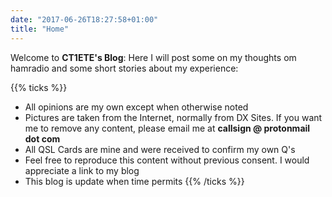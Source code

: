 ```yaml
---
date: "2017-06-26T18:27:58+01:00"
title: "Home"
---
```


Welcome to **CT1ETE's Blog**: Here I will post some on my thoughts om hamradio and some short stories about my experience:

{{% ticks %}}
* All opinions are my own except when otherwise noted
* Pictures are taken from the Internet, normally from DX Sites. If you want me to remove any content, please email me at **callsign @ protonmail dot com**
* All QSL Cards are mine and were received to confirm my own Q's
* Feel free to reproduce this content without previous consent. I would appreciate a link to my blog
* This blog is update when time permits
{{% /ticks %}}
